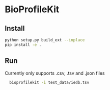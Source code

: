 # BioProfileKit

## Install
```bash
python setup.py build_ext --inplace
pip install -e .
```

## Run
Currently only supports .csv, .tsv and .json files
```bash 
  bioprofilekit -i test_data/iedb.tsv
```